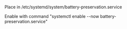 Place in /etc/systemd/system/battery-preservation.service

Enable with command "systemctl enable --now battery-preservation.service"
